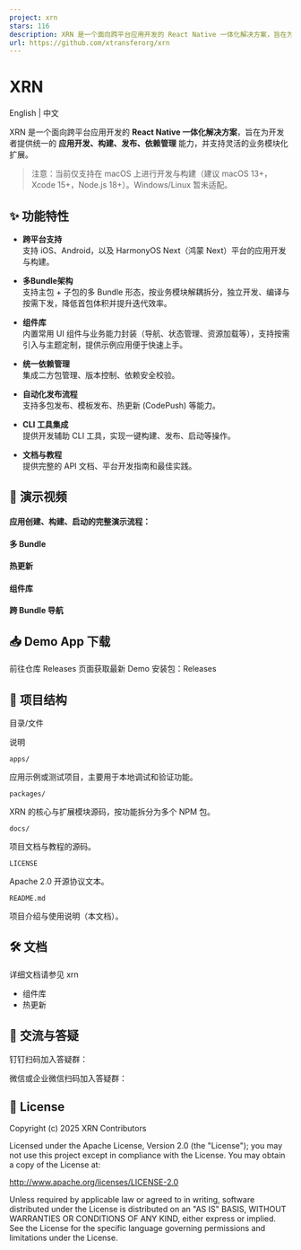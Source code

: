 ```yaml
---
project: xrn
stars: 116
description: XRN 是一个面向跨平台应用开发的 React Native 一体化解决方案，旨在为开发者提供统一的 应用开发、构建、发布、依赖管理 能力，并支持灵活的业务模块化扩展。
url: https://github.com/xtransferorg/xrn
---
```


XRN
===

English | 中文

XRN 是一个面向跨平台应用开发的 **React Native 一体化解决方案**，旨在为开发者提供统一的 **应用开发、构建、发布、依赖管理** 能力，并支持灵活的业务模块化扩展。

> 注意：当前仅支持在 macOS 上进行开发与构建（建议 macOS 13+，Xcode 15+，Node.js 18+）。Windows/Linux 暂未适配。

✨ 功能特性
------

-   **跨平台支持**  
    支持 iOS、Android，以及 HarmonyOS Next（鸿蒙 Next）平台的应用开发与构建。
    
-   **多Bundle架构**  
    支持主包 + 子包的多 Bundle 形态，按业务模块解耦拆分，独立开发、编译与按需下发，降低首包体积并提升迭代效率。
    
-   **组件库**  
    内置常用 UI 组件与业务能力封装（导航、状态管理、资源加载等），支持按需引入与主题定制，提供示例应用便于快速上手。
    
-   **统一依赖管理**  
    集成二方包管理、版本控制、依赖安全校验。
    
-   **自动化发布流程**  
    支持多包发布、模板发布、热更新 (CodePush) 等能力。
    
-   **CLI 工具集成**  
    提供开发辅助 CLI 工具，实现一键构建、发布、启动等操作。
    
-   **文档与教程**  
    提供完整的 API 文档、平台开发指南和最佳实践。
    

🎥 演示视频
-------

#### 应用创建、构建、启动的完整演示流程：

#### 多 Bundle

#### 热更新

#### 组件库

#### 跨 Bundle 导航

📥 Demo App 下载
--------------

前往仓库 Releases 页面获取最新 Demo 安装包：Releases

📂 项目结构
-------

目录/文件

说明

`apps/`

应用示例或测试项目，主要用于本地调试和验证功能。

`packages/`

XRN 的核心与扩展模块源码，按功能拆分为多个 NPM 包。

`docs/`

项目文档与教程的源码。

`LICENSE`

Apache 2.0 开源协议文本。

`README.md`

项目介绍与使用说明（本文档）。

🛠️ 文档
------

详细文档请参见 xrn

-   组件库
-   热更新

🙋 交流与答疑
--------

钉钉扫码加入答疑群：

微信或企业微信扫码加入答疑群：

📄 License
----------

Copyright (c) 2025 XRN Contributors

Licensed under the Apache License, Version 2.0 (the "License"); you may not use this project except in compliance with the License. You may obtain a copy of the License at:

http://www.apache.org/licenses/LICENSE-2.0

Unless required by applicable law or agreed to in writing, software distributed under the License is distributed on an "AS IS" BASIS, WITHOUT WARRANTIES OR CONDITIONS OF ANY KIND, either express or implied. See the License for the specific language governing permissions and limitations under the License.
